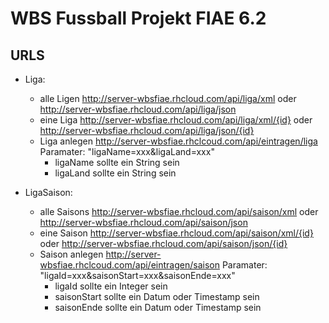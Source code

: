 # WBS Fussball Projekt FIAE 6.2

## URLS

- Liga:
  - alle Ligen http://server-wbsfiae.rhcloud.com/api/liga/xml oder http://server-wbsfiae.rhcloud.com/api/liga/json
  - eine Liga http://server-wbsfiae.rhcloud.com/api/liga/xml/{id} oder http://server-wbsfiae.rhcloud.com/api/liga/json/{id}
  - Liga anlegen http://server-wbsfiae.rhclcoud.com/api/eintragen/liga Paramater: "ligaName=xxx&ligaLand=xxx"
    - ligaName sollte ein String sein
    - ligaLand sollte ein String sein

- LigaSaison:
  - alle Saisons http://server-wbsfiae.rhcloud.com/api/saison/xml oder http://server-wbsfiae.rhcloud.com/api/saison/json
  - eine Saison http://server-wbsfiae.rhcloud.com/api/saison/xml/{id} oder http://server-wbsfiae.rhcloud.com/api/saison/json/{id}
  - Saison anlegen http://server-wbsfiae.rhclcoud.com/api/eintragen/saison Paramater: "ligaId=xxx&saisonStart=xxx&saisonEnde=xxx"
    - ligaId sollte ein Integer sein
    - saisonStart sollte ein Datum oder Timestamp sein
    - saisonEnde sollte ein Datum oder Timestamp sein

